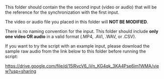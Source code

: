 This folder should contain the the second input (video or audio) that will be the reference for the synchronization with the first input.

The video or audio file you placed in this folder will **NOT BE MODIFIED**.

There is no naming convention for the input. This folder should include **only one video OR audio** in a valid format (.MP4, .AVI, .WAV, or .CSV).

If you want to try the script with an example input, please download the sample raw audio from the link below to this folder before running the script:

https://drive.google.com/file/d/15lRvcV6_iVn_KG4qk_3KA4Pse6im1WMA/view?usp=sharing
